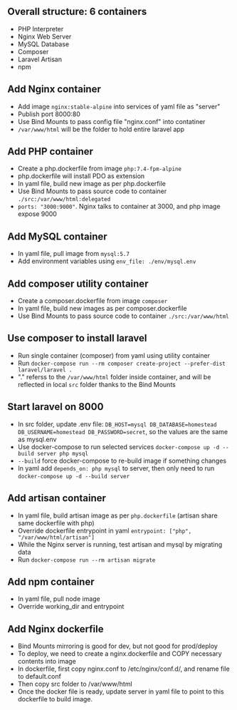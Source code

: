## Overall structure: 6 containers

- PHP Interpreter
- Nginx Web Server
- MySQL Database
- Composer
- Laravel Artisan
- npm

## Add Nginx container

- Add image `nginx:stable-alpine` into services of yaml file as "server"
- Publish port 8000:80
- Use Bind Mounts to pass config file "nginx.conf" into contatiner
- `/var/www/html` will be the folder to hold entire laravel app

## Add PHP container

- Create a php.dockerfile from image `php:7.4-fpm-alpine`
- php.dockerfile will install PDO as extension
- In yaml file, build new image as per php.dockerfile
- Use Bind Mounts to pass source code to container `./src:/var/www/html:delegated`
- `ports: "3000:9000"`. Nginx talks to container at 3000, and php image expose 9000

## Add MySQL container
- In yaml file, pull image from `mysql:5.7`
- Add environment variables using `env_file: ./env/mysql.env`

## Add composer utility container
- Create a composer.dockerfile from image `composer`
- In yaml file, build new images as per composer.dockerfile
- Use Bind Mounts to pass source code to container `./src:/var/www/html`

## Use composer to install laravel
- Run single container (composer) from yaml using utility container
- Run `docker-compose run --rm composer create-project --prefer-dist laravel/laravel .`
- "." referss to the `/var/www/html` folder inside container, and will be reflected in local `src` folder thanks to the Bind Mounts

## Start laravel on 8000
- In src folder, update .env file: `DB_HOST=mysql DB_DATABASE=homestead DB_USERNAME=homestead DB_PASSWORD=secret`, so the values are the same as mysql.env
- Use docker-compose to run selected services `docker-compose up -d --build server php mysql`
- `--build` force docker-compose to re-build image if something changes
- In yaml add `depends_on: php mysql` to server, then only need to run `docker-compose up -d --build server`

## Add artisan container
- In yaml file, build artisan image as per `php.dockerfile` (artisan share same dockerfile with php)
- Override dockerfile entrypoint in yaml `entrypoint: ["php", "/var/www/html/artisan"]`
- While the Nginx server is running, test artisan and mysql by migrating data
- Run `docker-compose run --rm artisan migrate`

## Add npm container
- In yaml file, pull node image
- Override working_dir and entrypoint

## Add Nginx dockerfile
- Bind Mounts mirroring is good for dev, but not good for prod/deploy
- To deploy, we need to create a nginx.dockerfile and COPY necessary contents into image
- In dockerfile, first copy nginx.conf to /etc/nginx/conf.d/, and rename file to default.conf
- Then copy src folder to /var/www/html
- Once the docker file is ready, update server in yaml file to point to this dockerfile to build image.